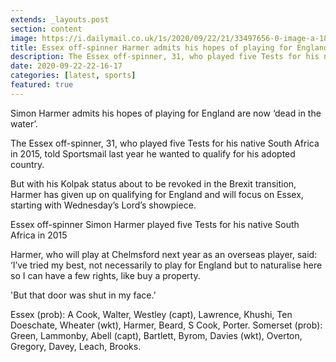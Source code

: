 ```yaml
---
extends: _layouts.post
section: content
image: https://i.dailymail.co.uk/1s/2020/09/22/21/33497656-0-image-a-18_1600807975370.jpg 
title: Essex off-spinner Harmer admits his hopes of playing for England are now dead in the water 
description: The Essex off-spinner, 31, who played five Tests for his native South Africa in 2015, told Sportsmail last year he wanted to qualify for his adopted country. 
date: 2020-09-22-22-16-17 
categories: [latest, sports] 
featured: true 
--- 
```

Simon Harmer admits his hopes of playing for England are now ‘dead in the water’.

The Essex off-spinner, 31, who played five Tests for his native South Africa in 2015, told Sportsmail last year he wanted to qualify for his adopted country. 

But with his Kolpak status about to be revoked in the Brexit transition, Harmer has given up on qualifying for England and will focus on Essex, starting with Wednesday’s Lord’s showpiece.

Essex off-spinner Simon Harmer played five Tests for his native South Africa in 2015



Harmer, who will play at Chelmsford next year as an overseas player, said: ‘I’ve tried my best, not necessarily to play for England but to naturalise here so I can have a few rights, like buy a property. 

'But that door was shut in my face.’

Essex (prob): A Cook, Walter, Westley (capt), Lawrence, Khushi, Ten Doeschate, Wheater (wkt), Harmer, Beard, S Cook, Porter. Somerset (prob): Green, Lammonby, Abell (capt), Bartlett, Byrom, Davies (wkt), Overton, Gregory, Davey, Leach, Brooks.

